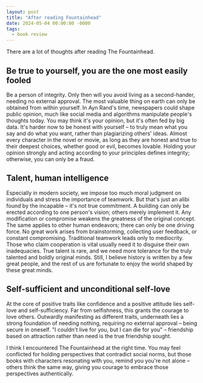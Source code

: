 ```yaml
---
layout: post
title: "After reading Fountainhead"
date: 2024-05-04 00:00:00 -0000
tags:
  - book review
---
```


There are a lot of thoughts after reading The Fountainhead.

## Be true to yourself, you are the one most easily fooled

Be a person of integrity. Only then will you avoid living as a second-hander, needing no external approval. The most valuable thing on earth can only be obtained from within yourself. In Ayn Rand's time, newspapers could shape public opinion, much like social media and algorithms manipulate people's thoughts today. You may think it's your opinion, but it's often fed by big data. It's harder now to be honest with yourself – to truly mean what you say and do what you want, rather than plagiarizing others' ideas.
Almost every character in the novel or movie, as long as they are honest and true to their deepest choices, whether good or evil, becomes lovable. Holding your opinion strongly and acting according to your principles defines integrity; otherwise, you can only be a fraud.

## Talent, human intelligence

Especially in modern society, we impose too much moral judgment on individuals and stress the importance of teamwork. But that's just an alibi found by the incapable – it's not true commitment.
A building can only be erected according to one person's vision; others merely implement it. Any modification or compromise weakens the greatness of the original concept. The same applies to other human endeavors; there can only be one driving force. No great work arises from brainstorming, collecting user feedback, or constant compromising. Traditional teamwork leads only to mediocrity. Those who claim cooperation is vital usually need it to disguise their own inadequacies. True talent is rare, and we need more tolerance for the truly talented and boldly original minds. Still, I believe history is written by a few great people, and the rest of us are fortunate to enjoy the world shaped by these great minds.

## Self-sufficient and unconditional self-love

At the core of positive traits like confidence and a positive attitude lies self-love and self-sufficiency. Far from selfishness, this grants the courage to love others. Outwardly manifesting as different traits, underneath lies a strong foundation of needing nothing, requiring no external approval – being secure in oneself.
"I couldn't live for you, but I can die for you" – friendship based on attraction rather than need is the true friendship sought.

I think I encountered The Fountainhead at the right time.
You may feel conflicted for holding perspectives that contradict social norms, but those books with characters resonating with you, remind you you're not alone – others think the same way, giving you courage to embrace those perspectives authentically.
